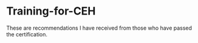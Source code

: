 # Training-for-CEH
These are recommendations I have received from those who have passed the certification.

